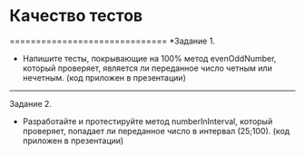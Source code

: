 # Качество тестов
==============================
*Задание 1.
- Напишите тесты, покрывающие на 100% метод evenOddNumber, который проверяет, является ли переданное число 
четным или нечетным. (код приложен в презентации)
------------------------------
Задание 2.
- Разработайте и протестируйте метод numberInInterval, который проверяет, попадает ли переданное число 
в интервал (25;100). (код приложен в презентации)